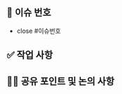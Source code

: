 <!-- PR 제목은 커밋 메세지 컨벤션 형식으로 작성해주세요 ex) feat: 메인페이지 UI 구현, fix: 로딩관련 예외처리 구현 -->

## 🧩 이슈 번호 <!-- 이슈 번호를 작성해주세요 ex) #11 -->

- close #이슈번호

## ✅ 작업 사항

## 👩‍💻 공유 포인트 및 논의 사항